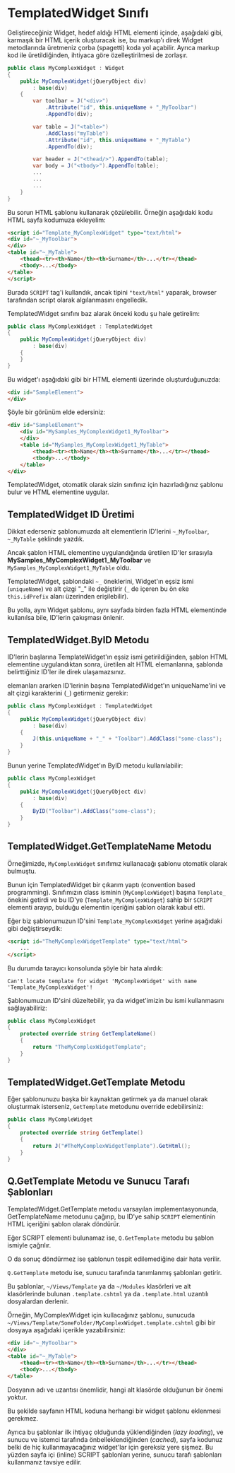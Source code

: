 # TemplatedWidget Sınıfı

Geliştireceğiniz Widget, hedef aldığı HTML elementi içinde, aşağıdaki gibi, karmaşık bir HTML içerik oluşturacak ise, bu markup'ı direk Widget metodlarında üretmeniz çorba (spagetti) koda yol açabilir. Ayrıca markup kod ile üretildiğinden, ihtiyaca göre özelleştirilmesi de zorlaşır.

```cs
public class MyComplexWidget : Widget
{
	public MyComplexWidget(jQueryObject div)
    	: base(div)
    {
		var toolbar = J("<div>")
        	.Attribute("id", this.uniqueName + "_MyToolbar")
            .AppendTo(div);

        var table = J("<table>")
        	.AddClass("myTable")
            .Attribute("id", this.uniqueName + "_MyTable")
            .AppendTo(div);

        var header = J("<thead/>").AppendTo(table);
        var body = J("<tbody>").AppendTo(table);
        ...
        ...
        ...
    }
}
```

Bu sorun HTML şablonu kullanarak çözülebilir. Örneğin aşağıdaki kodu HTML sayfa kodumuza ekleyelim:

```html
<script id="Template_MyComplexWidget" type="text/html">
<div id="~_MyToolbar">
</div>
<table id="~_MyTable">
	<thead><tr><th>Name</th><th>Surname</th>...</tr></thead>
    <tbody>...</tbody>
</table>
</script>
```

Burada `SCRIPT` tag'i kullandık, ancak tipini `"text/html"` yaparak, browser tarafından script olarak algılanmasını engelledik.

TemplatedWidget sınıfını baz alarak önceki kodu şu hale getirelim:

```cs
public class MyComplexWidget : TemplatedWidget
{
	public MyComplexWidget(jQueryObject div)
    	: base(div)
    {
    }
}
```

Bu widget'ı aşağıdaki gibi bir HTML elementi üzerinde oluşturduğunuzda:

```html
<div id="SampleElement">
</div>
```

Şöyle bir görünüm elde edersiniz:

```html
<div id="SampleElement">
    <div id="MySamples_MyComplexWidget1_MyToolbar">
    </div>
    <table id="MySamples_MyComplexWidget1_MyTable">
        <thead><tr><th>Name</th><th>Surname</th>...</tr></thead>
        <tbody>...</tbody>
    </table>
</div>
```

TemplatedWidget, otomatik olarak sizin sınıfınız için hazırladığınız şablonu bulur ve HTML elementine uygular.

## TemplatedWidget ID Üretimi

Dikkat ederseniz şablonumuzda alt elementlerin ID'lerini `~_MyToolbar`, `~_MyTable` şeklinde yazdık.

Ancak şablon HTML elementine uygulandığında üretilen ID'ler sırasıyla **MySamples_MyComplexWidget1_MyToolbar** ve `MySamples_MyComplexWidget1_MyTable` oldu.

TemplatedWidget, şablondaki `~_` öneklerini, Widget'ın eşsiz ismi (`uniqueName`) ve alt çizgi "_" ile değiştirir (`_` de içeren bu ön eke `this.idPrefix` alanı üzerinden erişilebilir).

Bu yolla, aynı Widget şablonu, aynı sayfada birden fazla HTML elementinde kullanılsa bile, ID'lerin çakışması önlenir.

## TemplatedWidget.ByID Metodu

ID'lerin başlarına TemplateWidget'ın eşsiz ismi getirildiğinden, şablon HTML elementine uygulandıktan sonra, üretilen alt HTML elemanlarına, şablonda belirttiğiniz ID'ler ile direk ulaşamazsınız.

elemanları ararken ID'lerinin başına TemplatedWidget'ın uniqueName'ini ve alt çizgi karakterini (`_`) getirmeniz gerekir:

```cs
public class MyComplexWidget : TemplatedWidget
{
	public MyComplexWidget(jQueryObject div)
    	: base(div)
    {
    	J(this.uniqueName + "_" + "Toolbar").AddClass("some-class");
    }
}
```

Bunun yerine TemplatedWidget'ın ByID metodu kullanılabilir:

```cs
public class MyComplexWidget
{
	public MyComplexWidget(jQueryObject div)
    	: base(div)
    {
    	ByID("Toolbar").AddClass("some-class");
    }
}
```

## TemplatedWidget.GetTemplateName Metodu

Örneğimizde, `MyComplexWidget` sınıfımız kullanacağı şablonu otomatik olarak bulmuştu.

Bunun için TemplatedWidget bir çıkarım yaptı (convention based programming). Sınıfımızın class isminin (`MyComplexWidget`) başına `Template_` önekini getirdi ve bu ID'ye (`Template_MyComplexWidget`) sahip bir `SCRIPT` elementi arayıp, bulduğu elementin içeriğini şablon olarak kabul etti.

Eğer biz şablonumuzun ID'sini `Template_MyComplexWidget` yerine aşağıdaki gibi değiştirseydik:

```html
<script id="TheMyComplexWidgetTemplate" type="text/html">
	...
</script>
```

Bu durumda tarayıcı konsolunda şöyle bir hata alırdık:

```text
Can't locate template for widget 'MyComplexWidget' with name 'Template_MyComplexWidget'!
```

Şablonumuzun ID'sini düzeltebilir, ya da widget'imizin bu ismi kullanmasını sağlayabiliriz:

```cs
public class MyComplexWidget
{
	protected override string GetTemplateName()
    {
    	return "TheMyComplexWidgetTemplate";
    }
}
```

## TemplatedWidget.GetTemplate Metodu

Eğer şablonunuzu başka bir kaynaktan getirmek ya da manuel olarak oluşturmak isterseniz, `GetTemplate` metodunu override edebilirsiniz:

```cs
public class MyCompleWidget
{
	protected override string GetTemplate()
    {
    	return J("#TheMyComplexWidgetTemplate").GetHtml();
    }
}
```


## Q.GetTemplate Metodu ve Sunucu Tarafı Şablonları

TemplatedWidget.GetTemplate metodu varsayılan implementasyonunda, GetTemplateName metodunu çağırıp, bu ID'ye sahip `SCRIPT` elementinin HTML içeriğini şablon olarak döndürür.

Eğer SCRIPT elementi bulunamaz ise, `Q.GetTemplate` metodu bu şablon ismiyle çağrılır.

O da sonuç döndürmez ise şablonun tespit edilemediğine dair hata verilir.

`Q.GetTemplate` metodu ise, sunucu tarafında tanımlanmış şablonları getirir.

Bu şablonlar, `~/Views/Template` ya da `~/Modules` klasörleri ve alt klasörlerinde bulunan `.template.cshtml` ya da `.template.html` uzantılı dosyalardan derlenir.

Örneğin, MyComplexWidget için kullacağınız şablonu, sunucuda `~/Views/Template/SomeFolder/MyComplexWidget.template.cshtml` gibi bir dosyaya aşağıdaki içerikle yazabilirsiniz:

```html
<div id="~_MyToolbar">
</div>
<table id="~_MyTable">
	<thead><tr><th>Name</th><th>Surname</th>...</tr></thead>
    <tbody>...</tbody>
</table>
```

Dosyanın adı ve uzantısı önemlidir, hangi alt klasörde olduğunun bir önemi yoktur.

Bu şekilde sayfanın HTML koduna herhangi bir widget şablonu eklenmesi gerekmez.

Ayrıca bu şablonlar ilk ihtiyaç olduğunda yüklendiğinden (*lazy loading*), ve sunucu ve istemci tarafında önbelleklendiğinden (*cached*), sayfa kodunuz belki de hiç kullanmayacağınız widget'lar için gereksiz yere şişmez. Bu yüzden sayfa içi (inline) SCRIPT şablonları yerine, sunucu tarafı şablonları kullanmanız tavsiye edilir.
